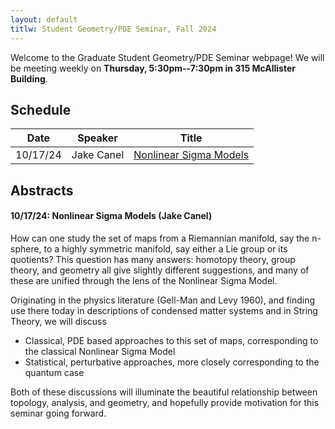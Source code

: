 ```yaml
---
layout: default
titlw: Student Geometry/PDE Seminar, Fall 2024
---
```


Welcome to the Graduate Student Geometry/PDE Seminar webpage! We will be meeting weekly on **Thursday, 5:30pm--7:30pm in 315 McAllister Building**. 

## Schedule

| Date | Speaker | Title |
| :----: | :--: | :--: |
| 10/17/24 | Jake Canel | [Nonlinear Sigma Models](#nonlinear-sigma-models) |

## Abstracts

#### 10/17/24: Nonlinear Sigma Models (Jake Canel)

How can one study the set of maps from a Riemannian manifold, say the n-sphere, to a highly symmetric manifold, say either a Lie group or its quotients? This question has many answers: homotopy theory, group theory, and geometry all give slightly different suggestions, and many of these are unified through the lens of the Nonlinear Sigma Model.

Originating in the physics literature (Gell-Man and Levy 1960), and finding use there today in descriptions of condensed matter systems and in String Theory, we will discuss

 - Classical, PDE based approaches to this set of maps, corresponding to the classical Nonlinear Sigma Model
 - Statistical, perturbative approaches, more closely corresponding to the quantum case

Both of these discussions will illuminate the beautiful relationship between topology, analysis, and geometry, and hopefully provide motivation for this seminar going forward.
